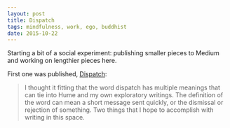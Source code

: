 ```yaml
---
layout: post
title: Dispatch
tags: mindfulness, work, ego, buddhist
date: 2015-10-22
---
```

Starting a bit of a social experiment: publishing smaller pieces to Medium and working on lengthier pieces here. 

First one was published, [Dispatch](https://medium.com/@four_sides/dispatch-fc586deb2b62#.s7dxq2i04 "Dispatch"):

> I thought it fitting that the word dispatch has multiple meanings that can tie into Hume and my own exploratory writings. The definition of the word can mean a short message sent quickly, or the dismissal or rejection of something. Two things that I hope to accomplish with writing in this space.